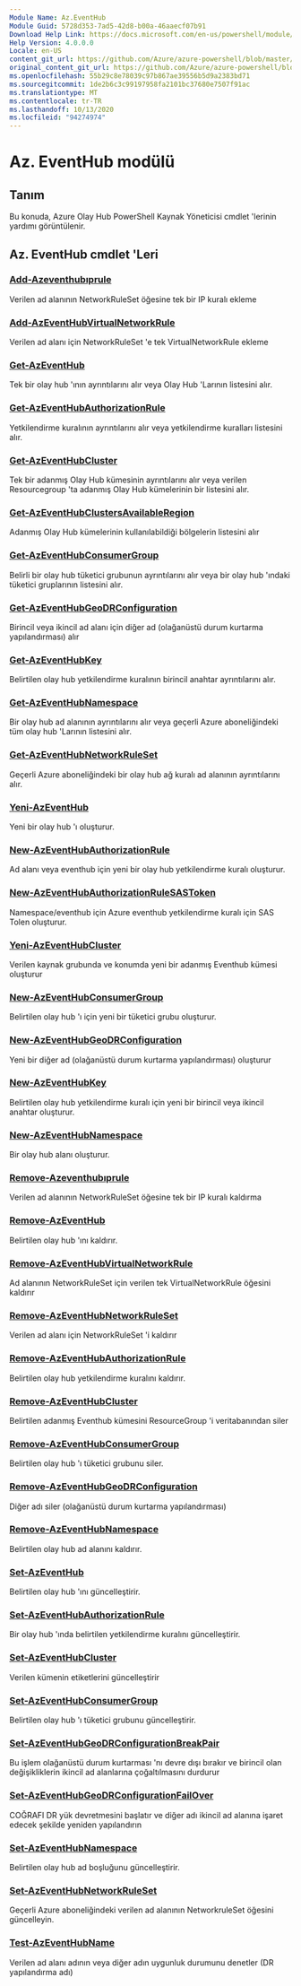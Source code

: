 ```yaml
---
Module Name: Az.EventHub
Module Guid: 5728d353-7ad5-42d8-b00a-46aaecf07b91
Download Help Link: https://docs.microsoft.com/en-us/powershell/module/az.eventhub
Help Version: 4.0.0.0
Locale: en-US
content_git_url: https://github.com/Azure/azure-powershell/blob/master/src/EventHub/EventHub/help/Az.EventHub.md
original_content_git_url: https://github.com/Azure/azure-powershell/blob/master/src/EventHub/EventHub/help/Az.EventHub.md
ms.openlocfilehash: 55b29c8e78039c97b867ae39556b5d9a2383bd71
ms.sourcegitcommit: 1de2b6c3c99197958fa2101bc37680e7507f91ac
ms.translationtype: MT
ms.contentlocale: tr-TR
ms.lasthandoff: 10/13/2020
ms.locfileid: "94274974"
---
```

# Az. EventHub modülü
## Tanım
Bu konuda, Azure Olay Hub PowerShell Kaynak Yöneticisi cmdlet 'lerinin yardımı görüntülenir.

## Az. EventHub cmdlet 'Leri
### [Add-Azeventhubıprule](Add-AzEventHubIPRule.md)
Verilen ad alanının NetworkRuleSet öğesine tek bir IP kuralı ekleme

### [Add-AzEventHubVirtualNetworkRule](Add-AzEventHubVirtualNetworkRule.md)
Verilen ad alanı için NetworkRuleSet 'e tek VirtualNetworkRule ekleme

### [Get-AzEventHub](Get-AzEventHub.md)
Tek bir olay hub 'ının ayrıntılarını alır veya Olay Hub 'Larının listesini alır.

### [Get-AzEventHubAuthorizationRule](Get-AzEventHubAuthorizationRule.md)
Yetkilendirme kuralının ayrıntılarını alır veya yetkilendirme kuralları listesini alır.

### [Get-AzEventHubCluster](Get-AzEventHubCluster.md)
Tek bir adanmış Olay Hub kümesinin ayrıntılarını alır veya verilen Resourcegroup 'ta adanmış Olay Hub kümelerinin bir listesini alır.

### [Get-AzEventHubClustersAvailableRegion](Get-AzEventHubClustersAvailableRegion.md)
Adanmış Olay Hub kümelerinin kullanılabildiği bölgelerin listesini alır

### [Get-AzEventHubConsumerGroup](Get-AzEventHubConsumerGroup.md)
Belirli bir olay hub tüketici grubunun ayrıntılarını alır veya bir olay hub 'ındaki tüketici gruplarının listesini alır.

### [Get-AzEventHubGeoDRConfiguration](Get-AzEventHubGeoDRConfiguration.md)
Birincil veya ikincil ad alanı için diğer ad (olağanüstü durum kurtarma yapılandırması) alır

### [Get-AzEventHubKey](Get-AzEventHubKey.md)
Belirtilen olay hub yetkilendirme kuralının birincil anahtar ayrıntılarını alır.

### [Get-AzEventHubNamespace](Get-AzEventHubNamespace.md)
Bir olay hub ad alanının ayrıntılarını alır veya geçerli Azure aboneliğindeki tüm olay hub 'Larının listesini alır.

### [Get-AzEventHubNetworkRuleSet](Get-AzEventHubNetworkRuleSet.md)
Geçerli Azure aboneliğindeki bir olay hub ağ kuralı ad alanının ayrıntılarını alır.

### [Yeni-AzEventHub](New-AzEventHub.md)
Yeni bir olay hub 'ı oluşturur.

### [New-AzEventHubAuthorizationRule](New-AzEventHubAuthorizationRule.md)
Ad alanı veya eventhub için yeni bir olay hub yetkilendirme kuralı oluşturur.

### [New-AzEventHubAuthorizationRuleSASToken](New-AzEventHubAuthorizationRuleSASToken.md)
Namespace/eventhub için Azure eventhub yetkilendirme kuralı için SAS Tolen oluşturur.

### [Yeni-AzEventHubCluster](New-AzEventHubCluster.md)
Verilen kaynak grubunda ve konumda yeni bir adanmış Eventhub kümesi oluşturur

### [New-AzEventHubConsumerGroup](New-AzEventHubConsumerGroup.md)
Belirtilen olay hub 'ı için yeni bir tüketici grubu oluşturur.

### [New-AzEventHubGeoDRConfiguration](New-AzEventHubGeoDRConfiguration.md)
Yeni bir diğer ad (olağanüstü durum kurtarma yapılandırması) oluşturur

### [New-AzEventHubKey](New-AzEventHubKey.md)
Belirtilen olay hub yetkilendirme kuralı için yeni bir birincil veya ikincil anahtar oluşturur.

### [New-AzEventHubNamespace](New-AzEventHubNamespace.md)
Bir olay hub alanı oluşturur.

### [Remove-Azeventhubıprule](Remove-AzEventHubIPRule.md)
Verilen ad alanının NetworkRuleSet öğesine tek bir IP kuralı kaldırma

### [Remove-AzEventHub](Remove-AzEventHub.md)
Belirtilen olay hub 'ını kaldırır.

### [Remove-AzEventHubVirtualNetworkRule](Remove-AzEventHubVirtualNetworkRule.md)
Ad alanının NetworkRuleSet için verilen tek VirtualNetworkRule öğesini kaldırır

### [Remove-AzEventHubNetworkRuleSet](Remove-AzEventHubNetworkRuleSet.md)
Verilen ad alanı için NetworkRuleSet 'i kaldırır

### [Remove-AzEventHubAuthorizationRule](Remove-AzEventHubAuthorizationRule.md)
Belirtilen olay hub yetkilendirme kuralını kaldırır.

### [Remove-AzEventHubCluster](Remove-AzEventHubCluster.md)
Belirtilen adanmış Eventhub kümesini ResourceGroup 'i veritabanından siler

### [Remove-AzEventHubConsumerGroup](Remove-AzEventHubConsumerGroup.md)
Belirtilen olay hub 'ı tüketici grubunu siler.

### [Remove-AzEventHubGeoDRConfiguration](Remove-AzEventHubGeoDRConfiguration.md)
Diğer adı siler (olağanüstü durum kurtarma yapılandırması)

### [Remove-AzEventHubNamespace](Remove-AzEventHubNamespace.md)
Belirtilen olay hub ad alanını kaldırır.

### [Set-AzEventHub](Set-AzEventHub.md)
Belirtilen olay hub 'ını güncelleştirir.

### [Set-AzEventHubAuthorizationRule](Set-AzEventHubAuthorizationRule.md)
Bir olay hub 'ında belirtilen yetkilendirme kuralını güncelleştirir.

### [Set-AzEventHubCluster](Set-AzEventHubCluster.md)
Verilen kümenin etiketlerini güncelleştirir

### [Set-AzEventHubConsumerGroup](Set-AzEventHubConsumerGroup.md)
Belirtilen olay hub 'ı tüketici grubunu güncelleştirir.

### [Set-AzEventHubGeoDRConfigurationBreakPair](Set-AzEventHubGeoDRConfigurationBreakPair.md)
Bu işlem olağanüstü durum kurtarması 'nı devre dışı bırakır ve birincil olan değişikliklerin ikincil ad alanlarına çoğaltılmasını durdurur

### [Set-AzEventHubGeoDRConfigurationFailOver](Set-AzEventHubGeoDRConfigurationFailOver.md)
COĞRAFI DR yük devretmesini başlatır ve diğer adı ikincil ad alanına işaret edecek şekilde yeniden yapılandırın

### [Set-AzEventHubNamespace](Set-AzEventHubNamespace.md)
Belirtilen olay hub ad boşluğunu güncelleştirir.

### [Set-AzEventHubNetworkRuleSet](Set-AzEventHubNetworkRuleSet.md)
Geçerli Azure aboneliğindeki verilen ad alanının NetworkruleSet öğesini güncelleyin.

### [Test-AzEventHubName](Test-AzEventHubName.md)
Verilen ad alanı adının veya diğer adın uygunluk durumunu denetler (DR yapılandırma adı)

